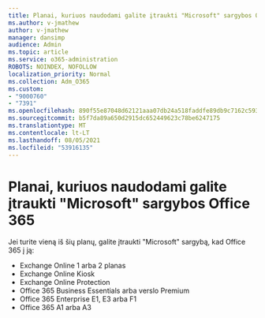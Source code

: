 ```yaml
---
title: Planai, kuriuos naudodami galite įtraukti "Microsoft" sargybos Office 365
ms.author: v-jmathew
author: v-jmathew
manager: dansimp
audience: Admin
ms.topic: article
ms.service: o365-administration
ROBOTS: NOINDEX, NOFOLLOW
localization_priority: Normal
ms.collection: Adm_O365
ms.custom:
- "9000760"
- "7391"
ms.openlocfilehash: 890f55e87048d62121aaa07db24a518faddfe89db9c7162c593ef240de83f1b2
ms.sourcegitcommit: b5f7da89a650d2915dc652449623c78be6247175
ms.translationtype: MT
ms.contentlocale: lt-LT
ms.lasthandoff: 08/05/2021
ms.locfileid: "53916135"
---
```

# <a name="plans-that-let-you-add-microsoft-defender-for-office-365"></a>Planai, kuriuos naudodami galite įtraukti "Microsoft" sargybos Office 365

Jei turite vieną iš šių planų, galite įtraukti "Microsoft" sargybą, kad Office 365 į ją:

- Exchange Online 1 arba 2 planas
- Exchange Online Kiosk
- Exchange Online Protection
- Office 365 Business Essentials arba verslo Premium
- Office 365 Enterprise E1, E3 arba F1
- Office 365 A1 arba A3
